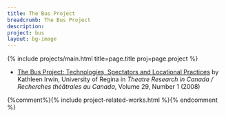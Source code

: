 ```yaml
---
title: The Bus Project
breadcrumb: The Bus Project
description:
project: bus
layout: bg-image
---
```

{% include projects/main.html title=page.title proj=page.project %}

* [The Bus Project:
Technologies, Spectators and Locational Practices](https://journals.lib.unb.ca/index.php/tric/article/view/11137/11848)
by Kathleen Irwin, University of Regina in <em>Theatre Research in Canada / Recherches théâtrales au Canada</em>, Volume 29, Number 1 (2008)

{%comment%}{% include project-related-works.html %}{% endcomment %}
